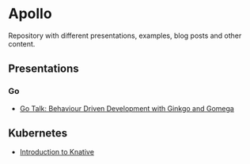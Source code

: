 # Apollo

Repository with different presentations, examples, blog posts and other content.

## Presentations

### Go
* [Go Talk: Behaviour Driven Development with Ginkgo and
  Gomega](bdd-with-ginkgo-and-gomega)

## Kubernetes
* [Introduction to Knative](introduction-to-knative)

